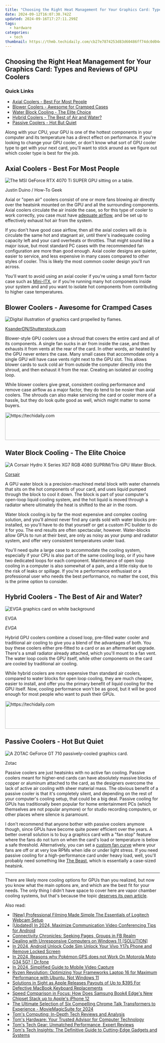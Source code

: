 ```yaml
---
title: "Choosing the Right Heat Management for Your Graphics Card: Types and Reviews of GPU Coolers"
date: 2024-09-12T16:07:30.742Z
updated: 2024-09-16T17:27:11.299Z
tags:
  - hardware
categories:
  - tech
thumbnail: https://thmb.techidaily.com/cb27e7874253d83d60486ff74dc0d04ef8e6496832a11808222a923437ed8a5b.jpg
---
```


## Choosing the Right Heat Management for Your Graphics Card: Types and Reviews of GPU Coolers

### Quick Links

* [Axial Coolers - Best For Most People](https://discord-videos.techidaily.com/new-ultimate-desktop-and-mobile-discord-recorders/)
* [Blower Coolers - Awesome for Cramped Cases](https://fox-access.techidaily.com/updated-inflatable-microphones-for-diverse-scenarios-for-2024/)
* [Water Block Cooling - The Elite Choice](https://change-location.techidaily.com/latest-way-to-get-shiny-meltan-box-in-pokemon-go-mystery-box-on-vivo-y77t-drfone-by-drfone-virtual-android/)
* [Hybrid Coolers - The Best of Air and Water?](https://howto.techidaily.com/calls-on-infinix-note-30-pro-go-straight-to-voicemail-12-fixes-drfone-by-drfone-fix-android-problems-fix-android-problems/)
* [Passive Coolers - Hot But Quiet](https://vp-tips.techidaily.com/updated-quick-fix-for-disabled-photo-viewer-back-on-win-11-for-2024/)

 Along with your CPU, your GPU is one of the hottest components in your computer and its temperature has a direct effect on performance. If you're looking to change your GPU cooler, or don't know what sort of GPU cooler type to get with your next card, you'll want to stick around as we figure out which cooler type is best for the job.

##  Axial Coolers - Best For Most People

![The MSI GeForce RTX 4070 Ti SUPER GPU sitting on a table.](https://static1.howtogeekimages.com/wordpress/wp-content/uploads/2024/01/53452635160_cdeae52f22_o.jpg) 

Justin Duino / How-To Geek

 Axial or "open air" coolers consist of one or more fans blowing air directly over the heatsink mounted on the GPU and all the surrounding components. Axial coolers circulate the air inside the case, so for this type of cooler to work correctly, you case must have [adequate airflow](https://common-error.techidaily.com/step-by-step-guide-restoring-integrity-of-windows-os-file-system/), and be set up to effectively exhaust hot air from the system.

 If you don't have good case airflow, then all the axial coolers will do is circulate the same hot and stagnant air, until there's inadequate cooling capacity left and your card overheats or throttles. That might sound like a major issue, but most standard PC cases with the recommended fan configuration are more than good enough. Axial cooler designs are quieter, easier to service, and less expensive in many cases compared to other styles of cooler. This is likely the most common cooler design you'll run across.

 You'll want to avoid using an axial cooler if you're using a small form factor case such as [Mini-ITX](https://fox-access.techidaily.com/updated-prime-authors-draft-platform-for-2024/), or if you're running many hot components inside your system and and you want to isolate hot components from contributing to higher case temperatures.

##  Blower Coolers - Awesome for Cramped Cases

![Digital illustration of graphics card propelled by flames.](https://static1.howtogeekimages.com/wordpress/wp-content/uploads/2022/11/shutterstock_1354637918.jpg) 

[KsanderDN/Shutterstock.com](https://www.shutterstock.com/image-illustration/boosted-graphic-card-fire-flame-3d-1354637918)

 Blower-style GPU coolers use a shroud that covers the entire card and all of its components. A single fan sucks in air from inside the case, and then exhausts it from vents at the rear of the card. In other words, air heated by the GPU never enters the case. Many small cases that accommodate only a single GPU will have case vents right next to the GPU slot. This allows blower cards to suck cold air from outside the computer directly into the shroud, and then exhaust it from the rear. Creating an isolated air cooling loop.

 While blower coolers give great, consistent cooling performance and remove case airflow as a major factor, they do tend to be nosier than axial coolers. The shrouds can also make servicing the card or cooler more of a hassle, but they do look quite good as well, which might matter to some buyers.

<!-- affiliate ads begin -->
<a href="https://ephamedtechinc.pxf.io/c/5597632/2137211/26400" target="_top" id="2137211">
  <img src="//a.impactradius-go.com/display-ad/26400-2137211" border="0" alt="https://techidaily.com" width="728" height="90"/>
</a>
<img height="0" width="0" src="https://ephamedtechinc.pxf.io/i/5597632/2137211/26400" style="position:absolute;visibility:hidden;" border="0" />
<!-- affiliate ads end -->

##  Water Block Cooling - The Elite Choice

![A Corsair Hydro X Series XG7 RGB 4080 SUPRIM/Trio GPU Water Block.](https://static1.howtogeekimages.com/wordpress/wp-content/uploads/2024/04/71poyjcwwql-_ac_sl1500_.jpg) 

[Corsair](https://www.amazon.com/Corsair-Hydro-SUPRIM-Water-Block/dp/B0BRT5YGPB/)

 A GPU water block is a precision-machined metal block with water channels that sits on the hot components of your card, and uses liquid pumped through the block to cool it down. The block is part of your computer's open-loop liquid cooling system, and the hot liquid is moved through a radiator where ultimately the heat is shifted to the air in the room.

 Water block cooling is by far the most expensive and complex cooling solution, and you'll almost never find any cards sold with water blocks pre-installed, so you'll have to do that yourself or get a custom PC builder to do it for you. The end results are often spectacular, however. Water-blocks allow GPUs to run at their best, are only as noisy as your pump and radiator system, and offer very consistent temperatures under load.

 You'll need quite a large case to accommodate the cooling system, especially if your CPU is also part of the same cooling loop, or if you have two dedicated loops for each component. Maintenance of open loop cooling in a computer is also somewhat of a pain, and a little risky due to the risk of leaks or spillage. If you're a performance enthusiast or a professional user who needs the best performance, no matter the cost, this is the prime option to consider.

##  Hybrid Coolers - The Best of Air and Water?

![EVGA graphics card on white background](https://static1.howtogeekimages.com/wordpress/wp-content/uploads/2018/10/65c1d66a.jpg) 

EVGA

_EVGA_

 Hybrid GPU coolers combine a closed loop, pre-filled water cooler and traditional air cooling to give you a blend of the advantages of both. You buy these coolers either pre-fitted to a card or as an aftermarket upgrade. There's a small radiator already attached, which you'll mount to a fan vent. The water loop cools the GPU itself, while other components on the card are cooled by traditional air cooling.

 While hybrid coolers are more expensive than standard air coolers, compared to water blocks for open loop cooling, they are much cheaper, easier to install, and offer you the primary benefit of liquid cooling for the GPU itself. Now, cooling performance won't be as good, but it will be good enough for most people who want to push their GPUs.

<!-- affiliate ads begin -->
<a href="https://ephamedtechinc.pxf.io/c/5597632/2135476/26400" target="_top" id="2135476">
  <img src="//a.impactradius-go.com/display-ad/26400-2135476" border="0" alt="https://techidaily.com" width="728" height="90"/>
</a>
<img height="0" width="0" src="https://ephamedtechinc.pxf.io/i/5597632/2135476/26400" style="position:absolute;visibility:hidden;" border="0" />
<!-- affiliate ads end -->

##  Passive Coolers - Hot But Quiet

![A ZOTAC GeForce GT 710 passively-cooled graphics card.](https://static1.howtogeekimages.com/wordpress/wp-content/uploads/2024/04/814xbk2blhl-_ac_sl1500_.jpg) 

Zotac

 Passive coolers are just heatsinks with no active fan cooling. Passive coolers meant for higher-end cards can have absolutely massive blocks of copper or aluminum attached to the card, as the designers overcome the lack of active air cooling with sheer material mass. The obvious benefit of a passive cooler is that it's completely silent, and depending on the rest of your computer's cooling setup, that could be a big deal. Passive cooling for GPUs has traditionally been popular for home entertainment PCs (which themselves are not popular anymore) or for studio recording computers, or other places where silence is paramount.

 I don't recommend that anyone bother with passive coolers anymore though, since GPUs have become quite power efficient over the years. A better overall solution is to buy a graphics card with a "fan stop" feature where the fans do not turn on when the card's load or temperature is below a safe threshold. Alternatively, you can set a [custom fan curve](https://tech-haven.techidaily.com/complete-guide-downloading-and-installing-auto-gpt-a-step-by-step-tutorial/) where your fans are off or at very low RPMs when idle or under light stress. If you need passive cooling for a high-performance card under heavy load, well, you'll probably need something like [The Beast](https://www.monsterlabo.com/the-beast), which is essentially a case-sized heatsink.

---

 There are likely more cooling options for GPUs than you realized, but now you know what the main options are, and which are the best fit for your needs. The only thing I didn't have space to cover here are vapor chamber cooling systems, but that's because the topic [deserves its own article](https://visual-screen-recording.techidaily.com/updated-in-2024-lenovo-laptop-a-complete-guide-to-recording-screens/).

<ins class="adsbygoogle"
     style="display:block"
     data-ad-format="autorelaxed"
     data-ad-client="ca-pub-7571918770474297"
     data-ad-slot="1223367746"></ins>

<ins class="adsbygoogle"
     style="display:block"
     data-ad-client="ca-pub-7571918770474297"
     data-ad-slot="8358498916"
     data-ad-format="auto"
     data-full-width-responsive="true"></ins>

<span class="atpl-alsoreadstyle">Also read:</span>
<div><ul>
<li><a href="https://visual-screen-recording.techidaily.com/new-professional-filming-made-simple-the-essentials-of-logitech-webcam-setup/"><u>[New] Professional Filming Made Simple The Essentials of Logitech Webcam Setup</u></a></li>
<li><a href="https://on-screen-recording.techidaily.com/updated-in-2024-maximize-communication-video-conferencing-tips-for-android/"><u>[Updated] In 2024, Maximize Communication Video Conferencing Tips for Android</u></a></li>
<li><a href="https://facebook.techidaily.com/connectivity-chronicles-seeking-pages-groups-in-fb-realm/"><u>Connectivity Chronicles: Seeking Pages, Groups in FB Realm</u></a></li>
<li><a href="https://common-error.techidaily.com/dealing-with-unresponsive-computers-on-windows-11-solution/"><u>Dealing with Unresponsive Computers on Windows 11 [SOLUTION]</u></a></li>
<li><a href="https://sim-unlock.techidaily.com/in-2024-android-unlock-code-sim-unlock-your-vivo-y17s-phone-and-remove-locked-screen-by-drfone-android/"><u>In 2024, Android Unlock Code Sim Unlock Your Vivo Y17s Phone and Remove Locked Screen</u></a></li>
<li><a href="https://android-pokemon-go.techidaily.com/in-2024-reasons-why-pokemon-gps-does-not-work-on-motorola-moto-g34-5g-drfone-by-drfone-virtual-android/"><u>In 2024, Reasons why Pokémon GPS does not Work On Motorola Moto G34 5G? | Dr.fone</u></a></li>
<li><a href="https://remote-screen-capture.techidaily.com/in-2024-simplified-guide-to-mobile-video-capture/"><u>In 2024, Simplified Guide to Mobile Video Capture</u></a></li>
<li><a href="https://hardware-tips.techidaily.com/ryzen-revolution-optimizing-your-frameworks-laptop-16-for-maximum-performance-with-ubuntu-not-windows-11/"><u>Ryzen Revolution: Optimizing Your Frameworks Laptop 16 for Maximum Performance with Ubuntu, Not Windows 11</u></a></li>
<li><a href="https://hardware-tips.techidaily.com/solutions-in-sight-as-apple-releases-payouts-of-up-to-395-for-defective-macbook-keyboard-replacements/"><u>Solutions in Sight as Apple Releases Payouts of Up to $395 For Defective MacBook Keyboard Replacements</u></a></li>
<li><a href="https://hardware-tips.techidaily.com/speed-comparison-in-focus-how-does-samsung-book4-edges-new-chipset-stack-up-to-apples-iphone-12/"><u>Speed Comparison in Focus: How Does Samsung Book4 Edge's New Chipset Stack up to Apple's iPhone 12</u></a></li>
<li><a href="https://audio-editing.techidaily.com/the-ultimate-selection-of-six-compelling-chrome-talk-transformers-to-experience-moviemagicsuite-for-2024/"><u>The Ultimate Selection of Six Compelling Chrome Talk Transformers to Experience - MovieMagicSuite for 2024</u></a></li>
<li><a href="https://hardware-tips.techidaily.com/toms-computing-in-depth-tech-reviews-and-analysis/"><u>Tom's Computing: In-Depth Tech Reviews and Analysis</u></a></li>
<li><a href="https://hardware-tips.techidaily.com/toms-hardware-your-trusted-advisor-for-computer-technology/"><u>Tom's Hardware: Your Trusted Advisor for Computer Technology</u></a></li>
<li><a href="https://hardware-tips.techidaily.com/toms-tech-gear-unmatched-performance-expert-reviews/"><u>Tom's Tech Gear: Unmatched Performance, Expert Reviews</u></a></li>
<li><a href="https://hardware-tips.techidaily.com/toms-tech-insights-the-definitive-guide-to-cutting-edge-gadgets-and-systems/"><u>Tom's Tech Insights: The Definitive Guide to Cutting-Edge Gadgets and Systems</u></a></li>
</ul></div>

